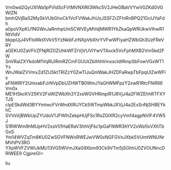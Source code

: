 Vm0wd2QyUXlWa1pPVldScFVtMVNXRll3Wkc5V2JHeDBaVVYwV0ZKdGVGWlZN
bmhQVjBaS2MySkVUbGhoCk1VcFVWakJhUzJSSFZrZFhiRnBPQ21GclJYaFdh
a0poVXpKU1NGWnJaRmhpUm5CWVEyMVdjMWR1YkZkaQpWRUkwVlhwR1NtVldV
bkppUjJ4VFlsWktXVkV5YzNkbFJrNXpVbXhrYVFwWFIyaHZWbGh3UzFReVRY
aGEKU0ZaVFlrZFNjRlZ0ZUhkWFZrVjVUVlYwVTAxck5VcFphMXB2Vm5kd2FW
SnVRalZXYkdoM1VqRlJlRmRZCmFGUUtZbXhhVmxscldtRmpSbFowVGxWT1Yx
WnJWalZVVmxZd1ZUSktTRlZzY0ZwTlJuQnlWakJHZDFaRwpTbFpqUlZwWFls
aFNWRlY2UmxabFJrNVpDbUZHWTB0WmJYaGhWMFpzY2xwR1RtcFNiRll6Vm0x
ME1HSkcKV25KV2FsWlZWbXh3Y2xsWGVHRmpiR1J6VjJ4a2FWZEhhRTFXYTJS
clpESkdWd3BYYmtwcFVrWndXRlJYCk5WTmpWbkJXVjJ4a2ExSnNjSHBEYkhC
SVVsVjBWbUpZYUdoV1JFWlhZekpHUjFSc1RsZGlXR2cyVm14agpNVlF4VW5J
S1RWWm9hMUpHV2xsV01HaERaV3hhVjFkc1pGaFNWR3hYV2xWa1IxVXhTbGxS
Ym14WVZqTm8KU0ZwSGVFNWxRWEJwVW0xNGFGVnJXbk5VUmtWNUNrMVhPV3RO
YXpWVFZVWlJkMU13VG5WVmJXaG9Xbm93Ck9VTm5jSGhhU0ZVOUNncDRlWEE9
CgpreGI=

liu
